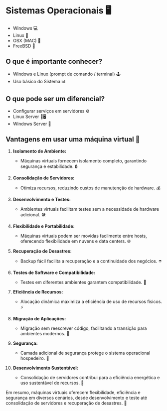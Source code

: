 # Sistemas Operacionais 🖥️

- Windows 💻
- Linux 🐧
- OSX (MAC) 🍎
- FreeBSD 🚢

## O que é importante conhecer?

- Windows e Linux (prompt de comando / terminal) 🕹️
- Uso básico do Sistema 📊

## O que pode ser um diferencial?

- Configurar serviços em servidores ⚙️
- Linux Server 🐧🖥️
- Windows Server 💼

## Vantagens em usar uma máquina virtual 🚀

1. **Isolamento de Ambiente:**
   - Máquinas virtuais fornecem isolamento completo, garantindo segurança e estabilidade. 🔒

2. **Consolidação de Servidores:**
   - Otimiza recursos, reduzindo custos de manutenção de hardware. 💰

3. **Desenvolvimento e Testes:**
   - Ambientes virtuais facilitam testes sem a necessidade de hardware adicional. 🛠️

4. **Flexibilidade e Portabilidade:**
   - Máquinas virtuais podem ser movidas facilmente entre hosts, oferecendo flexibilidade em nuvens e data centers. 🌐

5. **Recuperação de Desastres:**
   - Backup fácil facilita a recuperação e a continuidade dos negócios. ☂️

6. **Testes de Software e Compatibilidade:**
   - Testes em diferentes ambientes garantem compatibilidade. 🔄

7. **Eficiência de Recursos:**
   - Alocação dinâmica maximiza a eficiência de uso de recursos físicos. ⚡

8. **Migração de Aplicações:**
   - Migração sem reescrever código, facilitando a transição para ambientes modernos. 🔄

9. **Segurança:**
   - Camada adicional de segurança protege o sistema operacional hospedeiro. 🔐

10. **Desenvolvimento Sustentável:**
    - Consolidação de servidores contribui para a eficiência energética e uso sustentável de recursos. 🌱

Em resumo, máquinas virtuais oferecem flexibilidade, eficiência e segurança em diversos cenários, desde desenvolvimento e teste até consolidação de servidores e recuperação de desastres. 🚀
